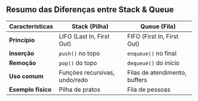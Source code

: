 
## Resumo das Diferenças entre Stack & Queue

| **Características** | **Stack (Pilha)**               | **Queue (Fila)**               |
|---------------------|---------------------------------|--------------------------------|
| **Princípio**        | LIFO (Last In, First Out)       | FIFO (First In, First Out)     |
| **Inserção**         | `push()` no topo               | `enqueue()` no final           |
| **Remoção**          | `pop()` do topo                | `dequeue()` do início          |
| **Uso comum**        | Funções recursivas, undo/redo  | Filas de atendimento, buffers  |
| **Exemplo físico**   | Pilha de pratos                | Fila de pessoas                |
